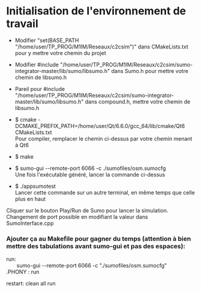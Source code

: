 # Initialisation de l'environnement de travail

- Modifier "set(BASE_PATH "/home/user/TP_PROG/M1IM/Reseaux/c2csim")" dans CMakeLists.txt pour y mettre votre chemin du projet  

- Modifier #include "/home/user/TP_PROG/M1IM/Reseaux/c2csim/sumo-integrator-master/lib/sumo/libsumo.h" dans Sumo.h pour mettre votre chemin de libsumo.h  

- Pareil pour #include "/home/user/TP_PROG/M1IM/Reseaux/c2csim/sumo-integrator-master/lib/sumo/libsumo.h" dans compound.h, mettre votre chemin de libsumo.h  

- $ cmake -DCMAKE_PREFIX_PATH=/home/user/Qt/6.6.0/gcc_64/lib/cmake/Qt6 CMakeLists.txt   
Pour compiler, remplacer le chemin ci-dessus par votre chemin menant à Qt6  

- $ make  

- $  sumo-gui --remote-port 6066 -c ./sumofiles/osm.sumocfg   
Une fois l'exécutable généré, lancer la commande ci-dessus  
- $ ./appsumotest  
Lancer cette commande sur un autre terminal, en même temps que celle plus en haut

Cliquer sur le bouton Play/Run de Sumo pour lancer la simulation.  
Changement de port possible en modifiant la valeur dans SumoInterface.cpp

### Ajouter ça au Makefile pour gagner du temps (attention à bien mettre des tabulations avant sumo-gui et pas des espaces):

run:  
&nbsp; &nbsp; &nbsp; &nbsp;sumo-gui --remote-port 6066 -c "./sumofiles/osm.sumocfg"  
.PHONY : run  
  
restart: clean all run
